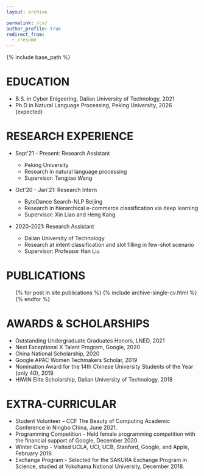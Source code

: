 ```yaml
---
layout: archive

permalink: /cv/
author_profile: true
redirect_from:
  - /resume
---
```


{% include base_path %}


EDUCATION
======
* B.S. in Cyber Enigeering, Dalian University of Technology, 2021
* Ph.D in Natural Language Processing, Peking University, 2026 (expected)

RESEARCH EXPERIENCE
======

* Sept'21 - Present: Research Assistant
  * Peking University
  * Research in natural language processing
  * Supervisor: Tengjiao Wang
  

* Oct'20 - Jan'21: Research Intern
  * ByteDance Search-NLP Beijing
  * Research in hierarchical e-commerce classification via deep learning
  * Supervisor: Xin Liao and Heng Kang
  
* 2020-2021: Research Assistant
  * Dalian University of Technology
  * Research at intent classification and slot filling in few-shot scenario
  * Supervisor: Professor Han Liu


PUBLICATIONS
======
  <ul>{% for post in site.publications %}
    {% include archive-single-cv.html %}
  {% endfor %}</ul>
  

AWARDS & SCHOLARSHIPS
======
* Outstanding Undergraduate Graduates Honors, LNED, 2021
* Next Exceptional X Talent Program, Google, 2020
* China National Scholarship, 2020
* Google APAC Women Techmakers Scholar, 2019 
* Nomination Award for the 14th Chinese University Students of the Year (only 40), 2019
* HIWIN Elite Scholarship, Dalian University of Technology, 2018

  
EXTRA-CURRICULAR
======
* Student Volunteer – CCF The Beauty of Computing Academic Conference in Ningbo China, June 2021.
* Programming Competition - Held female programming competition with the financial support of
Google, December 2020.
* Winter Camp - Visited UCLA, UCI, UCB, Stanford, Google, and Apple, February 2019.
* Exchange Program - Selected for the SAKURA Exchange Program in Science, studied at Yokohama
National University, December 2018.

